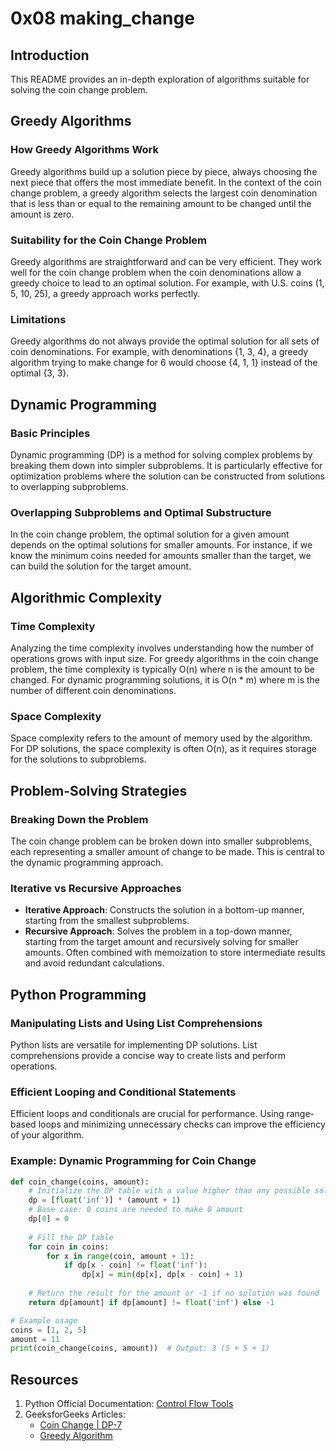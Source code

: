 # 0x08 making_change

## Introduction

This README provides an in-depth exploration of algorithms suitable for solving the coin change problem.

## Greedy Algorithms

### How Greedy Algorithms Work

Greedy algorithms build up a solution piece by piece, always choosing the next piece that offers the most immediate benefit. In the context of the coin change problem, a greedy algorithm selects the largest coin denomination that is less than or equal to the remaining amount to be changed until the amount is zero.

### Suitability for the Coin Change Problem

Greedy algorithms are straightforward and can be very efficient. They work well for the coin change problem when the coin denominations allow a greedy choice to lead to an optimal solution. For example, with U.S. coins (1, 5, 10, 25), a greedy approach works perfectly.

### Limitations

Greedy algorithms do not always provide the optimal solution for all sets of coin denominations. For example, with denominations {1, 3, 4}, a greedy algorithm trying to make change for 6 would choose {4, 1, 1} instead of the optimal {3, 3}.

## Dynamic Programming

### Basic Principles

Dynamic programming (DP) is a method for solving complex problems by breaking them down into simpler subproblems. It is particularly effective for optimization problems where the solution can be constructed from solutions to overlapping subproblems.

### Overlapping Subproblems and Optimal Substructure

In the coin change problem, the optimal solution for a given amount depends on the optimal solutions for smaller amounts. For instance, if we know the minimum coins needed for amounts smaller than the target, we can build the solution for the target amount.

## Algorithmic Complexity

### Time Complexity

Analyzing the time complexity involves understanding how the number of operations grows with input size. For greedy algorithms in the coin change problem, the time complexity is typically O(n) where n is the amount to be changed. For dynamic programming solutions, it is O(n * m) where m is the number of different coin denominations.

### Space Complexity

Space complexity refers to the amount of memory used by the algorithm. For DP solutions, the space complexity is often O(n), as it requires storage for the solutions to subproblems.

## Problem-Solving Strategies

### Breaking Down the Problem

The coin change problem can be broken down into smaller subproblems, each representing a smaller amount of change to be made. This is central to the dynamic programming approach.

### Iterative vs Recursive Approaches

- **Iterative Approach**: Constructs the solution in a bottom-up manner, starting from the smallest subproblems.
- **Recursive Approach**: Solves the problem in a top-down manner, starting from the target amount and recursively solving for smaller amounts. Often combined with memoization to store intermediate results and avoid redundant calculations.

## Python Programming

### Manipulating Lists and Using List Comprehensions

Python lists are versatile for implementing DP solutions. List comprehensions provide a concise way to create lists and perform operations.

### Efficient Looping and Conditional Statements

Efficient loops and conditionals are crucial for performance. Using range-based loops and minimizing unnecessary checks can improve the efficiency of your algorithm.

### Example: Dynamic Programming for Coin Change

```python
def coin_change(coins, amount):
    # Initialize the DP table with a value higher than any possible solution
    dp = [float('inf')] * (amount + 1)
    # Base case: 0 coins are needed to make 0 amount
    dp[0] = 0
    
    # Fill the DP table
    for coin in coins:
        for x in range(coin, amount + 1):
            if dp[x - coin] != float('inf'):
                dp[x] = min(dp[x], dp[x - coin] + 1)
    
    # Return the result for the amount or -1 if no solution was found
    return dp[amount] if dp[amount] != float('inf') else -1

# Example usage
coins = [1, 2, 5]
amount = 11
print(coin_change(coins, amount))  # Output: 3 (5 + 5 + 1)
```

## Resources

1. Python Official Documentation: [Control Flow Tools](https://docs.python.org/3/tutorial/controlflow.html)
2. GeeksforGeeks Articles:
   * [Coin Change | DP-7](https://www.geeksforgeeks.org/coin-change-dp-7/)
   * [Greedy Algorithm](https://www.geeksforgeeks.org/greedy-algorithm-to-find-minimum-number-of-coins/)
